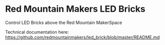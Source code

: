 Red Mountain Makers LED Bricks
=========
Control LED Bricks above the Red Mountain MakerSpace

Technical documentation here: https://github.com/redmountainmakers/led_brick/blob/master/README.md
